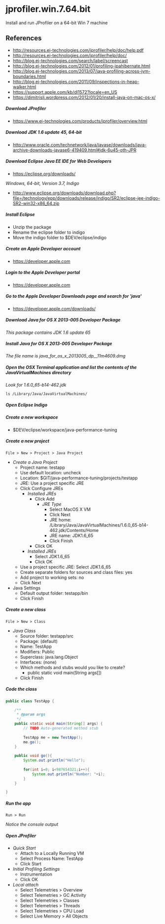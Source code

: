 # jprofiler.win.7.64.bit

Install and run JProfiler on a 64-bit Win 7 machine

## References
* http://resources.ej-technologies.com/jprofiler/help/doc/help.pdf
* http://resources.ej-technologies.com/jprofiler/help/doc/
* http://blog.ej-technologies.com/search/label/screencast
* http://blog.ej-technologies.com/2012/01/profiling-jpahibernate.html
* http://blog.ej-technologies.com/2013/07/java-profiling-across-jvm-boundaries.html
* http://blog.ej-technologies.com/2011/09/inspections-in-heap-walker.html
* https://support.apple.com/kb/dl1572?locale=en_US
* https://dimitrisli.wordpress.com/2012/01/20/install-java-on-mac-os-x/

##### Download JProfiler
* https://www.ej-technologies.com/products/jprofiler/overview.html

##### Download JDK 1.6 update 45, 64-bit
* http://www.oracle.com/technetwork/java/javase/downloads/java-archive-downloads-javase6-419409.html#jdk-6u45-oth-JPR

##### Download Eclipse Java EE IDE for Web Developers
* https://eclipse.org/downloads/  

*Windows, 64-bit, Version 3.7, Indigo*  
* http://www.eclipse.org/downloads/download.php?file=/technology/epp/downloads/release/indigo/SR2/eclipse-jee-indigo-SR2-win32-x86_64.zip

##### Install Eclipse
* Unzip the package
* Rename the eclipse folder to indigo
* Move the indigo folder to $DEV/eclipse/indigo

##### Create an Apple Developer account
* https://developer.apple.com

##### Login to the Apple Developer portal
* https://developer.apple.com

##### Go to the Apple Developer Downloads page and search for 'java'
* https://developer.apple.com/downloads/

##### Download Java for OS X 2013-005 Developer Package
*This package contains JDK 1.6 update 65*

##### Install Java for OS X 2013-005 Developer Package
*The file name is java_for_os_x_2013005_dp__11m4609.dmg*

##### Open the OSX Terminal application and list the contents of the JavaVirtualMachines directory
*Look for 1.6.0_65-b14-462.jdk*
```
ls /Library/Java/JavaVirtualMachines/
```

##### Open Eclipse Indigo

##### Create a new workspace
* $DEV/eclipse/workspace/java-performance-tuning

##### Create a new project
```
File > New > Project > Java Project
```
* *Create a Java Project*
  * Project name: testapp
  * Use default location: uncheck
  * Location: $GIT/java-performance-tuning/projects/testapp
  * JRE: Use a project specific JRE 
  * Click Configure JREs
    * *Installed JREs*
      * Click Add
        * *JRE Type*
          * Select MacOS X VM 
          * Click Next
          * JRE home: /Library/Java/JavaVirtualMachines/1.6.0_65-b14-462.jdk/Contents/Home
          * JRE name: JDK1.6_65
          * Click Finish
      * Click OK
    * *Installed JREs*
      * Select JDK1.6_65
      * Click OK
  * Use a project specific JRE: Select JDK1.6_65
  * Create separate folders for sources and class files: yes
  * Add project to working sets: no
  * Click Next
* Java Settings
  * Default output folder: testapp/bin
  * Click Finish

##### Create a new class
```
File > New > Class
```
* *Java Class*
	* Source folder: testapp/src
	* Package: (default)
	* Name: TestApp
	* Modifiers: Public
	* Superclass: java.lang.Object
	* Interfaces: (none)
	* Which methods and stubs would you like to create?
		* public static void main(String args[])
	* Click Finish

##### Code the class
```java
public class TestApp {

	/**
	 * @param args
	 */
	public static void main(String[] args) {
		// TODO Auto-generated method stub
		
		TestApp me = new TestApp();
		me.go();
	}
	
	public void go(){
		System.out.println("Hello");
		
		for(int i=0; i<987654321;i++){
			System.out.println("Number: "+i);	
		}
	}

}
```
##### Run the app
```
Run > Run
```

*Notice the console output*

##### Open JProfiler
* *Quick Start*
	* Attach to a Locally Running VM 
	* Select Process Name: TestApp
	* Click Start
* *Initial Profiling Settings*
	* Instrumentation
	* Click OK
* *Local attach*
	* Select Telemetries > Overview
	* Select Telemetries > GC Activity
	* Select Telemetries > Classes
	* Select Telemetries > Threads
	* Select Telemetries > CPU Load
	* Select Live Memory > All Objects
